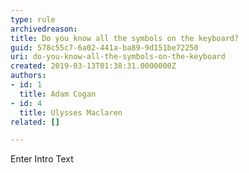```yaml
---
type: rule
archivedreason: 
title: Do you know all the symbols on the keyboard?
guid: 578c55c7-6a02-441a-ba89-9d151be72250
uri: do-you-know-all-the-symbols-on-the-keyboard
created: 2019-03-13T01:38:31.0000000Z
authors:
- id: 1
  title: Adam Cogan
- id: 4
  title: Ulysses Maclaren
related: []

---
```



Enter Intro Text
<br><excerpt class='endintro'></excerpt><br>



